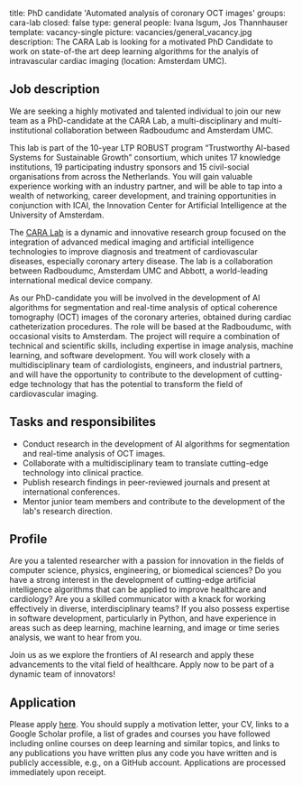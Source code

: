 title: PhD candidate 'Automated analysis of coronary OCT images'
groups: cara-lab
closed: false
type: general 
people: Ivana Isgum, Jos Thannhauser
template: vacancy-single
picture: vacancies/general_vacancy.jpg
description: The CARA Lab is looking for a motivated PhD Candidate to work on state-of-the art deep learning algorithms for the analyis of intravascular cardiac imaging (location: Amsterdam UMC).

## Job description

We are seeking a highly motivated and talented individual to join our new team as a PhD-candidate at the CARA Lab, a multi-disciplinary and multi-institutional collaboration between Radboudumc and Amsterdam UMC.

This lab is part of the 10-year LTP ROBUST program “Trustworthy AI-based Systems for Sustainable Growth” consortium, which unites 17 knowledge institutions, 19 participating industry sponsors and 15 civil-social organisations from across the Netherlands. You will gain valuable experience working with an industry partner, and will be able to tap into a wealth of networking, career development, and training opportunities in conjunction with ICAI, the Innovation Center for Artificial Intelligence at the University of Amsterdam.

The [CARA Lab](https://icai.ai/icai-labs/cara/) is a dynamic and innovative research group focused on the integration of advanced medical imaging and artificial intelligence technologies to improve diagnosis and treatment of cardiovascular diseases, especially coronary artery disease. The lab is a collaboration between Radboudumc, Amsterdam UMC and Abbott, a world-leading international medical device company.

As our PhD-candidate you will be involved in the development of AI algorithms for segmentation and real-time analysis of optical coherence tomography (OCT) images of the coronary arteries, obtained during cardiac catheterization procedures. The role will be based at the Radboudumc, with occasional visits to Amsterdam. The project will require a combination of technical and scientific skills, including expertise in image analysis, machine learning, and software development. You will work closely with a multidisciplinary team of cardiologists, engineers, and industrial partners, and will have the opportunity to contribute to the development of cutting-edge technology that has the potential to transform the field of cardiovascular imaging.

## Tasks and responsibilites

* Conduct research in the development of AI algorithms for segmentation and real-time analysis of OCT images.
* Collaborate with a multidisciplinary team to translate cutting-edge technology into clinical practice.
* Publish research findings in peer-reviewed journals and present at international conferences.
* Mentor junior team members and contribute to the development of the lab's research direction.

## Profile

Are you a talented researcher with a passion for innovation in the fields of computer science, physics, engineering, or biomedical sciences? Do you have a strong interest in the development of cutting-edge artificial intelligence algorithms that can be applied to improve healthcare and cardiology? Are you a skilled communicator with a knack for working effectively in diverse, interdisciplinary teams? If you also possess expertise in software development, particularly in Python, and have experience in areas such as deep learning, machine learning, and image or time series analysis, we want to hear from you.

Join us as we explore the frontiers of AI research and apply these advancements to the vital field of healthcare. Apply now to be part of a dynamic team of innovators!

## Application
Please apply [here](https://werkenbij.amsterdamumc.org/en/vacatures/research/phd-in-automated-analysis-of-coronary-oct-images-). You should supply a motivation letter, your CV, links to a Google Scholar profile, a list of grades and courses you have followed including online courses on deep learning and similar topics, and links to any publications you have written plus any code you have written and is publicly accessible, e.g., on a GitHub account. Applications are processed immediately upon receipt. 
